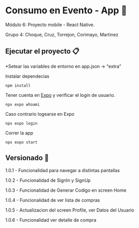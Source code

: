 # Consumo en Evento - App 📱 

Módulo 6: Proyecto mobile - React Native.

Grupo 4: Choque, Cruz, Torrejon, Corimayo, Martinez

## Ejecutar el proyecto 📋

*Setear las variables de entorno en app.json -> "extra"

Instalar dependecias

```
npm install
```

Tener cuenta en [Expo](https://docs.expo.dev/) y verificar el login de usuario.

```
npx expo whoami
```

Caso contrario logearse en Expo

```
npx expo login
```

Correr la app

```
npx expo start
```

## Versionado 📌

1.0.1 - Funcionalidad para navegar a distintas pantallas 

1.0.2 - Funcionalidad de SignIn y SignUp

1.0.3 - Funcionalidad de Generar Codigo en screen Home

1.0.4 - Funcionalidad de ver lista de compras 

1.0.5 - Actualizacion del screen Profile, ver Datos del Usuario 

1.0.6 - Funcionalidad ver detalle de compra 
